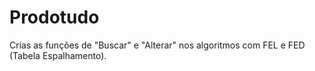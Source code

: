 # Prodotudo
Crias as funções de "Buscar" e "Alterar" nos algoritmos com FEL e FED (Tabela Espalhamento).
